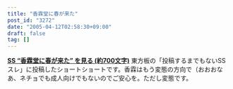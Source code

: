 ```yaml
---
title: "香霖堂に春が来た"
post_id: "3272"
date: "2005-04-12T02:58:30+09:00"
draft: false
tag: []
---
```



**[SS “香霖堂に春が来た” を見る (約700文字)](/tag/hentai-korin)** 東方板の「投稿するまでもないSSスレ」に投稿したショートショートです。香霖はもう変態の方向で（おおおな あ、ネチョでも成人向けでもないのでご安心を。ただし変態です。
